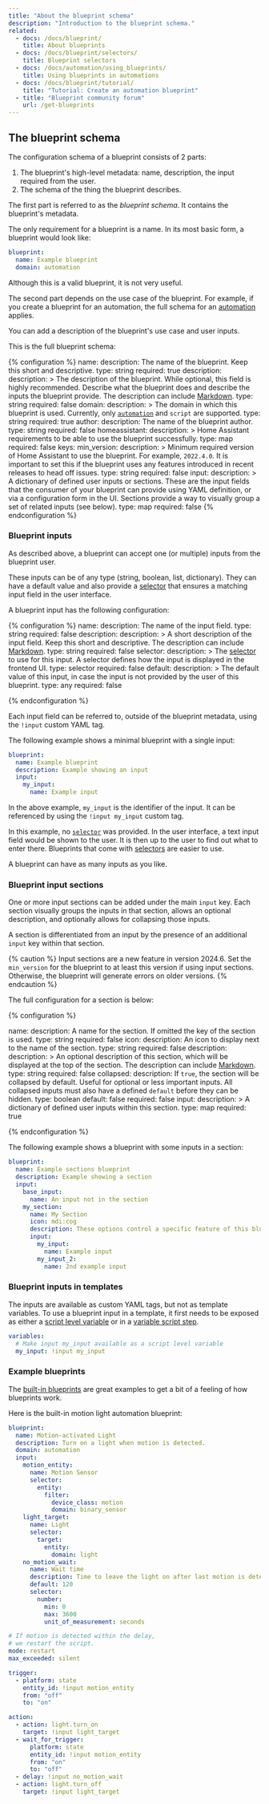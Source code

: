 ```yaml
---
title: "About the blueprint schema"
description: "Introduction to the blueprint schema."
related:
  - docs: /docs/blueprint/
    title: About blueprints
  - docs: /docs/blueprint/selectors/
    title: Blueprint selectors
  - docs: /docs/automation/using_blueprints/
    title: Using blueprints in automations
  - docs: /docs/blueprint/tutorial/
    title: "Tutorial: Create an automation blueprint"
  - title: "Blueprint community forum"
    url: /get-blueprints
---
```


## The blueprint schema

The configuration schema of a blueprint consists of 2 parts:

1. The blueprint's high-level metadata: name, description, the input required from the user.
2. The schema of the thing the blueprint describes.

The first part is referred to as the *blueprint schema*. It contains the
blueprint's metadata.

The only requirement for a blueprint is a name. In its most basic form,
a blueprint would look like:

```yaml
blueprint:
  name: Example blueprint
  domain: automation
```

Although this is a valid blueprint, it is not very useful.

The second part depends on the use case of the blueprint. For example, if you create a blueprint for an automation, the full
schema for an [automation](/docs/automation/yaml/) applies.

You can add a description of the blueprint's use case and user inputs.

This is the full blueprint schema:

{% configuration %}
name:
  description: The name of the blueprint. Keep this short and descriptive.
  type: string
  required: true
description:
  description: >
    The description of the blueprint. While optional, this field is highly
    recommended. Describe what the blueprint does and describe the inputs the blueprint provide. The description can
    include [Markdown](https://commonmark.org/help/).
  type: string
  required: false
domain:
  description: >
    The domain in which this blueprint is used. Currently, only
    [`automation`](/docs/automation/yaml/) and `script` are supported.
  type: string
  required: true
author:
  description: The name of the blueprint author.
  type: string
  required: false
homeassistant:
  description: >
    Home Assistant requirements to be able to use the blueprint successfully.
  type: map
  required: false
  keys:
    min_version:
      description: >
        Minimum required version of Home Assistant to use the blueprint. For example,
        `2022.4.0`. It is important to set this if the blueprint uses any features
        introduced in recent releases to head off issues.
      type: string
      required: false
input:
  description: >
    A dictionary of defined user inputs or sections. These are the input fields that the
    consumer of your blueprint can provide using YAML definition, or via
    a configuration form in the UI. Sections provide a way to visually group a set of 
    related inputs (see below).
  type: map
  required: false
{% endconfiguration %}

### Blueprint inputs

As described above, a blueprint can accept one (or multiple)
inputs from the blueprint user.

These inputs can be of any type (string, boolean, list, dictionary). They can have
a default value and also provide a [selector](/docs/blueprint/selectors/) that
ensures a matching input field in the user interface.

A blueprint input has the following configuration:

{% configuration %}
  name:
    description: The name of the input field.
    type: string
    required: false
  description:
    description: >
      A short description of the input field. Keep this short and descriptive.
      The description can include [Markdown](https://commonmark.org/help/).
    type: string
    required: false
  selector:
    description: >
      The [selector](/docs/blueprint/selectors/) to use for this input. A
      selector defines how the input is displayed in the frontend UI.
    type: selector
    required: false
  default:
    description: >
      The default value of this input, in case the input is not provided
      by the user of this blueprint.
    type: any
    required: false

{% endconfiguration %}

Each input field can be referred to, outside of the blueprint metadata, using
the `!input` custom YAML tag.

The following example shows a minimal blueprint with a single input:

```yaml
blueprint:
  name: Example blueprint
  description: Example showing an input
  input:
    my_input:
      name: Example input
```

In the above example, `my_input` is the identifier of the input. It can be
referenced by using the `!input my_input` custom tag.

In this example, no [`selector`](/docs/blueprint/selectors/) was provided. In the user interface, a text input field would be shown to the user.
It is then up to the user to find out what to enter there. Blueprints that come with [selectors](/docs/blueprint/selectors/) are easier to use.

A blueprint can have as many inputs as you like.

### Blueprint input sections

One or more input sections can be added under the main `input` key. Each section visually groups the inputs in that section, 
allows an optional description, and optionally allows for collapsing those inputs. 

A section is differentiated from an input by the presence of an additional `input` key within that section. 

{% caution %}
Input sections are a new feature in version 2024.6. Set the `min_version` for the blueprint to at least this version if using input sections. Otherwise, the blueprint will generate errors on older versions. 
{% endcaution %}

The full configuration for a section is below:

{% configuration %}

name:
  description: A name for the section. If omitted the key of the section is used.
  type: string
  required: false
icon:
  description: An icon to display next to the name of the section.
  type: string
  required: false
description:
  description: >
    An optional description of this section, which will be displayed at the top of the section.
    The description can include [Markdown](https://commonmark.org/help/).
  type: string
  required: false
collapsed:
  description: If `true`, the section will be collapsed by default. Useful for optional or less important inputs. All collapsed inputs must also have a defined `default` before they can be hidden.
  type: boolean
  default: false
  required: false
input:
  description: >
    A dictionary of defined user inputs within this section.
  type: map
  required: true

{% endconfiguration %}



The following example shows a blueprint with some inputs in a section:

```yaml
blueprint:
  name: Example sections blueprint
  description: Example showing a section
  input:
    base_input:
      name: An input not in the section
    my_section:
      name: My Section
      icon: mdi:cog
      description: These options control a specific feature of this blueprint
      input:
        my_input:
          name: Example input
        my_input_2:
          name: 2nd example input
```

### Blueprint inputs in templates

The inputs are available as custom YAML tags, but not as template variables.
To use a blueprint input in a template, it first needs to be exposed as either
a [script level variable](/integrations/script/#configuration-variables) or in
a [variable script step](/docs/scripts/#variables).

```yaml
variables:
  # Make input my_input available as a script level variable
  my_input: !input my_input
```

### Example blueprints

The [built-in blueprints][blueprint-built-in]
are great examples to get a bit of a feeling of how blueprints work.

Here is the built-in motion light automation blueprint:

```yaml
blueprint:
  name: Motion-activated Light
  description: Turn on a light when motion is detected.
  domain: automation
  input:
    motion_entity:
      name: Motion Sensor
      selector:
        entity:
          filter:
            device_class: motion
            domain: binary_sensor
    light_target:
      name: Light
      selector:
        target:
          entity:
            domain: light
    no_motion_wait:
      name: Wait time
      description: Time to leave the light on after last motion is detected.
      default: 120
      selector:
        number:
          min: 0
          max: 3600
          unit_of_measurement: seconds

# If motion is detected within the delay,
# we restart the script.
mode: restart
max_exceeded: silent

trigger:
  - platform: state
    entity_id: !input motion_entity
    from: "off"
    to: "on"

action:
  - action: light.turn_on
    target: !input light_target
  - wait_for_trigger:
      platform: state
      entity_id: !input motion_entity
      from: "on"
      to: "off"
  - delay: !input no_motion_wait
  - action: light.turn_off
    target: !input light_target
```

[blueprint-built-in]: https://github.com/home-assistant/core/tree/dev/homeassistant/components/automation/blueprints
